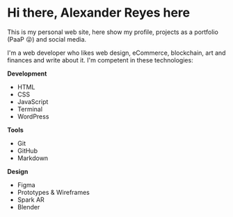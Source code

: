 # Hi there, Alexander Reyes here
This is my personal web site, here show my profile, projects as a portfolio (PaaP 😜) and social media.

I'm a web developer who likes web design, eCommerce, blockchain, art and finances and write about it.
I'm competent in these technologies:

**Development**
- HTML
- CSS
- JavaScript
- Terminal
- WordPress

**Tools**
- Git
- GitHub
- Markdown

**Design**
- Figma
- Prototypes & Wireframes
- Spark AR
- Blender